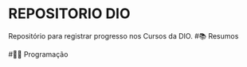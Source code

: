 # REPOSITORIO DIO
Repositório para registrar progresso nos Cursos da DIO.
#📚 Resumos



#👨‍💻 Programação





